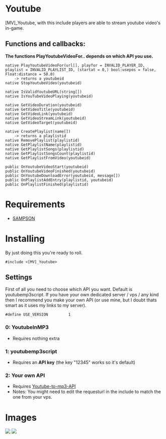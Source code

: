 # Youtube

[MV]_Youtube, with this include players are able to stream youtube video's in-game.

## Functions and callbacks:

**The functions PlayYoutubeVideoFor.. depends on which API you use.**

```PAWN
native PlayYoutubeVideoFor(url[], playfor = INVALID_PLAYER_ID, playlist = INVALID_PLAYLIST_ID, (startat = 0,) bool:usepos = false, Float:distance = 50.0) 
	-> returns a youtubeid
native StopYoutubeVideo(youtubeid)

native IsValidYoutubeURL(string[])
native IsYouTubeVideoPlaying(youtubeid)

native GetVideoDuration(youtubeid)
native GetVideoTitle(youtubeid)
native GetVideoLink(youtubeid)
native GetVideoStreamLink(youtubeid)
native GetVideoTarget(youtubeid)

native CreatePlaylist(name[])
	-> returns a playlistid
native RemovePlaylist(playlistid)
native GetPlaylistName(playlistid)
native GetPlaylistSongs(playlistid)
native GetPlaylistSongsCount(playlistid)
native GetPlaylistFromVideo(youtubeid)

public OnYoutubeVideoStart(youtubeid)
public OnYoutubeVideoFinished(youtubeid)
public OnYoutubeDownloadError(youtubeid, message[])
public OnPlaylistAddEntry(playlistid, youtubeid)
public OnPlaylistFinished(playlistid)
```

# Requirements

* [SAMPSON](https://github.com/Hual/SAMPSON)

# Installing

By just doing this you're ready to roll.

```pawn
#include <[MV]_Youtube>
```

## Settings

First of all you need to choose which API you want. Default is youtubemp3script.
If you have your own dedicated server / vps / any kind then I recommend you make your own API (or use mine, but I doubt thats smart as it uses my links to my server).

```PAWN
#define USE_VERSION			1
```

### 0: YoutubeInMP3 

* Requires nothing extra

### 1: youtubemp3script 

* Requires an **API key** (the key "12345" works so it's default)

### 2: Your own API

* Requires [Youtube-to-mp3-API](https://github.com/MichaelBelgium/Youtube-to-mp3-API)
* Notes: You might need to edit the requesturl in the include to match the one from your vps.

# Images
<img src="http://puu.sh/oRnMo.jpg" />
<img src="http://puu.sh/oRnNh.png" />
